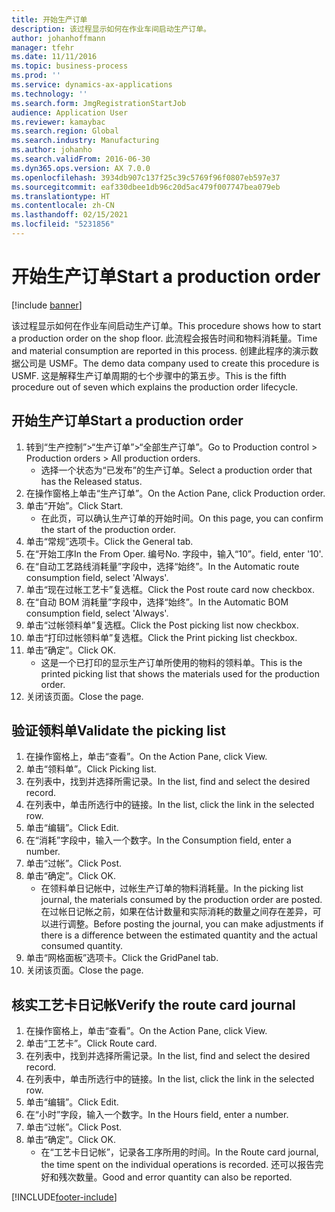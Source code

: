 ```yaml
---
title: 开始生产订单
description: 该过程显示如何在作业车间启动生产订单。
author: johanhoffmann
manager: tfehr
ms.date: 11/11/2016
ms.topic: business-process
ms.prod: ''
ms.service: dynamics-ax-applications
ms.technology: ''
ms.search.form: JmgRegistrationStartJob
audience: Application User
ms.reviewer: kamaybac
ms.search.region: Global
ms.search.industry: Manufacturing
ms.author: johanho
ms.search.validFrom: 2016-06-30
ms.dyn365.ops.version: AX 7.0.0
ms.openlocfilehash: 3934db907c137f25c39c5769f96f0807eb597e37
ms.sourcegitcommit: eaf330dbee1db96c20d5ac479f007747bea079eb
ms.translationtype: HT
ms.contentlocale: zh-CN
ms.lasthandoff: 02/15/2021
ms.locfileid: "5231856"
---
```

# <a name="start-a-production-order"></a><span data-ttu-id="cdbcf-103">开始生产订单</span><span class="sxs-lookup"><span data-stu-id="cdbcf-103">Start a production order</span></span>

[!include [banner](../../includes/banner.md)]

<span data-ttu-id="cdbcf-104">该过程显示如何在作业车间启动生产订单。</span><span class="sxs-lookup"><span data-stu-id="cdbcf-104">This procedure shows how to start a production order on the shop floor.</span></span> <span data-ttu-id="cdbcf-105">此流程会报告时间和物料消耗量。</span><span class="sxs-lookup"><span data-stu-id="cdbcf-105">Time and material consumption are reported in this process.</span></span> <span data-ttu-id="cdbcf-106">创建此程序的演示数据公司是 USMF。</span><span class="sxs-lookup"><span data-stu-id="cdbcf-106">The demo data company used to create this procedure is USMF.</span></span> <span data-ttu-id="cdbcf-107">这是解释生产订单周期的七个步骤中的第五步。</span><span class="sxs-lookup"><span data-stu-id="cdbcf-107">This is the fifth procedure out of seven which explains the production order lifecycle.</span></span>


## <a name="start-a-production-order"></a><span data-ttu-id="cdbcf-108">开始生产订单</span><span class="sxs-lookup"><span data-stu-id="cdbcf-108">Start a production order</span></span>
1. <span data-ttu-id="cdbcf-109">转到“生产控制”>“生产订单”>“全部生产订单”。</span><span class="sxs-lookup"><span data-stu-id="cdbcf-109">Go to Production control > Production orders > All production orders.</span></span>
    * <span data-ttu-id="cdbcf-110">选择一个状态为“已发布”的生产订单。</span><span class="sxs-lookup"><span data-stu-id="cdbcf-110">Select a production order that has the Released status.</span></span>  
2. <span data-ttu-id="cdbcf-111">在操作窗格上单击“生产订单”。</span><span class="sxs-lookup"><span data-stu-id="cdbcf-111">On the Action Pane, click Production order.</span></span>
3. <span data-ttu-id="cdbcf-112">单击“开始”。</span><span class="sxs-lookup"><span data-stu-id="cdbcf-112">Click Start.</span></span>
    * <span data-ttu-id="cdbcf-113">在此页，可以确认生产订单的开始时间。</span><span class="sxs-lookup"><span data-stu-id="cdbcf-113">On this page, you can confirm the start of the production order.</span></span>  
4. <span data-ttu-id="cdbcf-114">单击“常规”选项卡。</span><span class="sxs-lookup"><span data-stu-id="cdbcf-114">Click the General tab.</span></span>
5. <span data-ttu-id="cdbcf-115">在“开始工序</span><span class="sxs-lookup"><span data-stu-id="cdbcf-115">In the From Oper.</span></span> <span data-ttu-id="cdbcf-116">编号</span><span class="sxs-lookup"><span data-stu-id="cdbcf-116">No.</span></span> <span data-ttu-id="cdbcf-117">字段中，输入“10”。</span><span class="sxs-lookup"><span data-stu-id="cdbcf-117">field, enter '10'.</span></span>
6. <span data-ttu-id="cdbcf-118">在“自动工艺路线消耗量”字段中，选择“始终”。</span><span class="sxs-lookup"><span data-stu-id="cdbcf-118">In the Automatic route consumption field, select 'Always'.</span></span>
7. <span data-ttu-id="cdbcf-119">单击“现在过帐工艺卡”复选框。</span><span class="sxs-lookup"><span data-stu-id="cdbcf-119">Click the Post route card now checkbox.</span></span>
8. <span data-ttu-id="cdbcf-120">在“自动 BOM 消耗量”字段中，选择“始终”。</span><span class="sxs-lookup"><span data-stu-id="cdbcf-120">In the Automatic BOM consumption field, select 'Always'.</span></span>
9. <span data-ttu-id="cdbcf-121">单击“过帐领料单”复选框。</span><span class="sxs-lookup"><span data-stu-id="cdbcf-121">Click the Post picking list now checkbox.</span></span>
10. <span data-ttu-id="cdbcf-122">单击“打印过帐领料单”复选框。</span><span class="sxs-lookup"><span data-stu-id="cdbcf-122">Click the Print picking list checkbox.</span></span>
11. <span data-ttu-id="cdbcf-123">单击“确定”。</span><span class="sxs-lookup"><span data-stu-id="cdbcf-123">Click OK.</span></span>
    * <span data-ttu-id="cdbcf-124">这是一个已打印的显示生产订单所使用的物料的领料单。</span><span class="sxs-lookup"><span data-stu-id="cdbcf-124">This is the printed picking list that shows the materials used for the production order.</span></span>  
12. <span data-ttu-id="cdbcf-125">关闭该页面。</span><span class="sxs-lookup"><span data-stu-id="cdbcf-125">Close the page.</span></span>

## <a name="validate-the-picking-list"></a><span data-ttu-id="cdbcf-126">验证领料单</span><span class="sxs-lookup"><span data-stu-id="cdbcf-126">Validate the picking list</span></span>
1. <span data-ttu-id="cdbcf-127">在操作窗格上，单击“查看”。</span><span class="sxs-lookup"><span data-stu-id="cdbcf-127">On the Action Pane, click View.</span></span>
2. <span data-ttu-id="cdbcf-128">单击“领料单”。</span><span class="sxs-lookup"><span data-stu-id="cdbcf-128">Click Picking list.</span></span>
3. <span data-ttu-id="cdbcf-129">在列表中，找到并选择所需记录。</span><span class="sxs-lookup"><span data-stu-id="cdbcf-129">In the list, find and select the desired record.</span></span>
4. <span data-ttu-id="cdbcf-130">在列表中，单击所选行中的链接。</span><span class="sxs-lookup"><span data-stu-id="cdbcf-130">In the list, click the link in the selected row.</span></span>
5. <span data-ttu-id="cdbcf-131">单击“编辑”。</span><span class="sxs-lookup"><span data-stu-id="cdbcf-131">Click Edit.</span></span>
6. <span data-ttu-id="cdbcf-132">在“消耗”字段中，输入一个数字。</span><span class="sxs-lookup"><span data-stu-id="cdbcf-132">In the Consumption field, enter a number.</span></span>
7. <span data-ttu-id="cdbcf-133">单击“过帐”。</span><span class="sxs-lookup"><span data-stu-id="cdbcf-133">Click Post.</span></span>
8. <span data-ttu-id="cdbcf-134">单击“确定”。</span><span class="sxs-lookup"><span data-stu-id="cdbcf-134">Click OK.</span></span>
    * <span data-ttu-id="cdbcf-135">在领料单日记帐中，过帐生产订单的物料消耗量。</span><span class="sxs-lookup"><span data-stu-id="cdbcf-135">In the picking list journal, the materials consumed by the production order are posted.</span></span> <span data-ttu-id="cdbcf-136">在过帐日记帐之前，如果在估计数量和实际消耗的数量之间存在差异，可以进行调整。</span><span class="sxs-lookup"><span data-stu-id="cdbcf-136">Before posting the journal, you can make adjustments if there is a difference between the estimated quantity and the actual consumed quantity.</span></span>  
9. <span data-ttu-id="cdbcf-137">单击“网格面板”选项卡。</span><span class="sxs-lookup"><span data-stu-id="cdbcf-137">Click the GridPanel tab.</span></span>
10. <span data-ttu-id="cdbcf-138">关闭该页面。</span><span class="sxs-lookup"><span data-stu-id="cdbcf-138">Close the page.</span></span>

## <a name="verify-the-route-card-journal"></a><span data-ttu-id="cdbcf-139">核实工艺卡日记帐</span><span class="sxs-lookup"><span data-stu-id="cdbcf-139">Verify the route card journal</span></span>
1. <span data-ttu-id="cdbcf-140">在操作窗格上，单击“查看”。</span><span class="sxs-lookup"><span data-stu-id="cdbcf-140">On the Action Pane, click View.</span></span>
2. <span data-ttu-id="cdbcf-141">单击“工艺卡”。</span><span class="sxs-lookup"><span data-stu-id="cdbcf-141">Click Route card.</span></span>
3. <span data-ttu-id="cdbcf-142">在列表中，找到并选择所需记录。</span><span class="sxs-lookup"><span data-stu-id="cdbcf-142">In the list, find and select the desired record.</span></span>
4. <span data-ttu-id="cdbcf-143">在列表中，单击所选行中的链接。</span><span class="sxs-lookup"><span data-stu-id="cdbcf-143">In the list, click the link in the selected row.</span></span>
5. <span data-ttu-id="cdbcf-144">单击“编辑”。</span><span class="sxs-lookup"><span data-stu-id="cdbcf-144">Click Edit.</span></span>
6. <span data-ttu-id="cdbcf-145">在“小时”字段，输入一个数字。</span><span class="sxs-lookup"><span data-stu-id="cdbcf-145">In the Hours field, enter a number.</span></span>
7. <span data-ttu-id="cdbcf-146">单击“过帐”。</span><span class="sxs-lookup"><span data-stu-id="cdbcf-146">Click Post.</span></span>
8. <span data-ttu-id="cdbcf-147">单击“确定”。</span><span class="sxs-lookup"><span data-stu-id="cdbcf-147">Click OK.</span></span>
    * <span data-ttu-id="cdbcf-148">在“工艺卡日记帐”，记录各工序所用的时间。</span><span class="sxs-lookup"><span data-stu-id="cdbcf-148">In the Route card journal, the time spent on the individual operations is recorded.</span></span> <span data-ttu-id="cdbcf-149">还可以报告完好和残次数量。</span><span class="sxs-lookup"><span data-stu-id="cdbcf-149">Good and error quantity can also be reported.</span></span>  


[!INCLUDE[footer-include](../../../includes/footer-banner.md)]